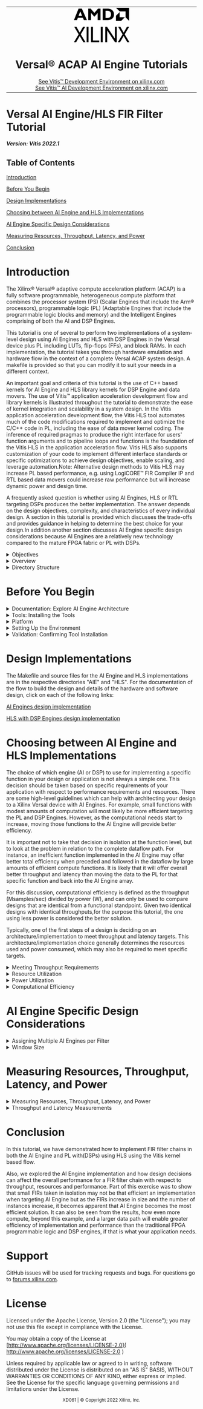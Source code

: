 ﻿<table class="sphinxhide" width="100%">
 <tr width="100%">
    <td align="center"><img src="https://raw.githubusercontent.com/Xilinx/Image-Collateral/main/xilinx-logo.png" width="30%"/><h1>Versal® ACAP AI Engine Tutorials</h1>
    <a href="https://www.xilinx.com/products/design-tools/vitis.html">See Vitis™ Development Environment on xilinx.com</br></a>
    <a href="https://www.xilinx.com/products/design-tools/vitis/vitis-ai.html">See Vitis™ AI Development Environment on xilinx.com</a>
    </td>
 </tr>
</table>

# Versal AI Engine/HLS FIR Filter Tutorial

***Version: Vitis 2022.1***

## Table of Contents
[Introduction](#introduction)

[Before You Begin](#before-you-begin)

[Design Implementations](#design-implementations)

[Choosing between AI Engine and HLS Implementations](#Choosing-between-AI-Engine-and-HLS-Implementations)

[AI Engine Specific Design Considerations](#ai-engine-specific-design-considerations)

[Measuring Resources, Throughput, Latency, and Power](#measuring-resources-throughput-latency-and-power)

[Conclusion](#Conclusion)

# Introduction

The Xilinx® Versal® adaptive compute acceleration platform (ACAP) is a fully software programmable, heterogeneous compute platform that combines the processor system (PS) (Scalar Engines that include the Arm® processors), programmable logic (PL) (Adaptable Engines that include the programmable logic blocks and memory) and the Intelligent Engines comprising of both the AI and DSP Engines.

This tutorial is one of several to perform two implementations of a system-level design using AI Engines and HLS with DSP Engines in the Versal device plus PL including LUTs, flip-flops (FFs), and block RAMs. In each implementation, the tutorial takes you through hardware emulation and hardware flow in the context of a complete Versal ACAP system design. A makefile is provided so that you can modify it to suit your needs in a different context.

An important goal and criteria of this tutorial is the use of C++ based kernels for AI Engine and HLS library kernels for DSP Engine and data movers. The use of Vitis™ application acceleration development flow and library kernels is illustrated throughout the tutorial to demonstrate the ease of kernel integration and scalability in a system design. In the Vitis application acceleration development flow, the Vitis HLS tool automates much of the code modifications required to implement and optimize the C/C++ code in PL, including the ease of data mover kernel coding. The inference of required pragmas to produce the right interface for users' function arguments and to pipeline loops and functions is the foundation of the Vitis HLS in the application acceleration flow. Vitis HLS also supports customization of your code to implement different interface standards or specific optimizations to achieve design objectives, enable scaling, and leverage automation.Note: Alternative design methods to Vitis HLS may increase PL based performance, e.g. using LogiCORE™ FIR Compiler IP and RTL based data movers could increase raw performance but will increase dynamic power and design time. 

A frequently asked question is whether using AI Engines, HLS or RTL targeting DSPs produces the better implementation. The answer depends on the design objectives, complexity, and characteristics of every individual design. A section in this tutorial is provided which discusses the trade-offs and provides  guidance in helping to determine the best choice for your design.In addition another section discusses AI Engine specific design considerations because AI Engines are a relatively new technology compared to the mature FPGA fabric or PL with DSPs.

<details>
<summary>Objectives</summary>

## Objectives
After completing the tutorial, you should be able to:
* Develop a system level design (FIR filter in this case) by identifying the algorithm and deploying the same algorithm on AI Engine and DSP Engines using Vitis HLS.
* Build a complete system design by going through the various steps in the Vitis unified software platform flow, including creating the AI Engine adaptive data flow (ADF) API graph, compiling the A72 host application, and compiling PL kernels, using the Vitis compiler (`v++`) to link the AI Engine and HLS kernels with the platform, and packaging the design. You will also be able to run the design through the hardware emulation and hardware flow in a mixed System C/RTL cycle-accurate/QEMU-based simulator
* Develop a consistent harness to have the data mover kernels maintain a similar interface with AI Engine/HLS kernels (with AXI4-stream) and DDR memory (memory-mapped AXI4)
* Develop an understanding of graph control APIs to enable run-time updates using the run-time parameter (RTP) interface for the AI Engine implementation and HLS APIs for controlling HLS/PL kernels
* Develop an understanding of the various factors that influence the performance, resources, latency, and power of AI Engine and HLS using DSP implementations, so that an informed choice can be made between the two implementations.

</details>

<details>
<summary>Overview</summary>

## Overview
This tutorial implements a FIR filter chain, one implementation targeted at AI Engines and another targeted at DSP Engines using Vitis HLS.

FIR filters provide a large design space to explore. For the purposes of this tutorial, the following parameters are held fixed/constant:
* Data Type: cint16
* Coefficient type: int16
* Symmetric FIR
* Fixed (i.e., non-reloadable) coefficients

The number of filter taps in the filters and the number of cascaded filters in the chain can be specified as parameters in the build process. Each filter in the chain consists of an identical number of taps with identical coefficients. While this is not necessarily a realistic design situation, it provides a simple means for generating, scaling and managing the filter chain. One further simplification is the use of a triangular window for the filter coefficients, allowing the taps to be generated simply through linear interpolation. (See https://www.recordingblogs.com/wiki/triangular-window or https://en.wikipedia.org/wiki/Window_function#Triangular_window)

The same filter chain is deployed in the two implementations using AI and DSP Engines. The design will compile through `v++`, and create a Petalinux-based platform via a script as well as generate the PDI and host application.

The makefile based  build process can be directed to build different length chains with a specified number of taps. A similar set of harnesses are developed and maintained between the two implementations to store input/output vectors in DDR memory and use the data mover kernels to move data to and from AI Engine and HLS FIR kernels. In both cases, XRT running A-72 controls data flow in compute and data mover kernels (graph control APIs control AI Engine kernels and HLS APIs control HLS/PL kernels).

</details>

<details>
  <summary>Directory Structure</summary>

## Directory Structure
```
filter_AIEvsHLS
|__sample_env_setup.sh......contains sample template for setting up the environment for running the designs
|__AIE......................contains AI Engine implementation
|    |Makefile....................with recipes for each step of the design compilation
|    |images......................contains images used for AI Engine Design documentation
|    |description.json............required for XOAH
|    |build.......................created while execution and contains subfolders from design build
|    |design......................contains source and include files
|    |       |aie_src....................contains all the aie source files
|    |       |pl_src.....................contains all the data mover source files
|    |       |host_app_src...............contains host application source files
|    |       |system_configs.............contains all system configuration files
|    |       |profiling_configs..........contains xrt.ini file
|    |       |hw_emu_files...............contains hw_emu launch script
|__HLS......................contains HLS implementation targeting PL and DSP Engines
|    |Makefile....................with recipes for each step of the design compilation
|    |images......................contains images used for DSP Design documentation
|    |description.json............required for XOAH
|    |build.......................created while execution and contains subfolders from design build
|    |design......................contains source and include files
|    |       |pl_src.....................contains all the fir and data mover source files
|    |       |host_app_src...............contains host application source files
|    |       |system_configs.............contains all system configuration files
|    |       |profiling_configs..........contains xrt.ini file
|    |       |directives.................contains directives for various vitis compilation stages like hls.pre_tcl etc.
|    |       |hw_emu_files...............contains hw_emu launch script
```

</details>

# Before You Begin

<details>
<summary>Documentation: Explore AI Engine Architecture</summary>

## *Documentation*: Explore AI Engine Architecture

* [AI Engine Development Design Process](https://www.xilinx.com/support/documentation-navigation/design-process/ai-engine-development.html)

* [AM009 AI Engine Architecture Manual](https://www.xilinx.com/support/documentation/architecture-manuals/am009-versal-ai-engine.pdf)

* [Versal ACAP AI Engines for Dummies](https://forums.xilinx.com/t5/Design-and-Debug-Techniques-Blog/Versal-ACAP-AI-Engines-for-Dummies/ba-p/1132493)

</details>

<details>

<summary>Tools: Installing the Tools</summary>

## *Tools*: Installing the Tools

Tools Documentation:

* [Versal AI Engines Secure Site](https://www.xilinx.com/member/forms/registration/versal_ai_engines.html#documentation)

* [AI Engine Documentation](https://docs.xilinx.com/search/all?filters=Document_ID~%2522UG1076%2522_%2522UG1079%2522&content-lang=en-US)

To build and run the FIR filter tutorial (AI Engine and DSP implementations), you will need the following tools downloaded/installed:

* [DSP Library (DSPLib) Documentation](https://xilinx.github.io/Vitis_Libraries/dsp/2022.1/index.html)

* Download and set up the [VCK190 Vitis Platform for 2022.1](https://www.xilinx.com/support/download/index.html/content/xilinx/en/downloadNav/embedded-platforms.html#docs)

* Follow the instructions in [Installing Xilinx Runtime and Platforms](https://docs.xilinx.com/r/en-US/ug1393-vitis-application-acceleration/Installing-Xilinx-Runtime-and-Platforms) (XRT)

* Download [xilinx-versal-common-v2022.1](https://www.xilinx.com/support/download/index.html/content/xilinx/en/downloadNav/embedded-platforms.html#docs)

* [DSP Library (DSPLIB) Documentation](https://xilinx.github.io/Vitis_Libraries/dsp/2022.1/index.html)

</details>

<details>
<summary>Platform</summary>

## Platform

Before beginning the tutorial, make sure you have read and followed the [Vitis Software Platform Release Notes (v2022.1)](https://docs.xilinx.com/r/en-US/ug1393-vitis-application-acceleration/Vitis-Software-Platform-Release-Notes) for setting up software and installing the VCK190 base platform.

This tutorial targets the [VCK190 production board](https://www.xilinx.com/products/boards-and-kits/vck190.html). If you have already purchased this board, download the necessary files from the Xilinx Website and ensure you have the correct licenses installed. If you do not have a board and the required license, contact your Xilinx sales contact.

</details>

<details>
<summary>Setting Up the Environment</summary>
 
## Environment: Setting Up the Shell Environment

When the elements of the Vitis software platform are installed, create a shell environment script, `sample_env_setup.sh`, using the template given as `sample_env_setup.sh`. Set the environment variables to your system specific paths.

```bash
source sample_env_setup.sh
``` 

The script sets up the environment variables and sources scripts explained below:
1. Unset the previous library paths with `unset LD_LIBRARY_PATH` command.
2. Set up your platform by running the `xilinx-versal-common-v2022.1/environment-setup-cortexa72-cortexa53-xilinx-linux` script as provided in the platform download. This script sets up the `SDKTARGETSYSROOT` and `CXX` variables. If the script is not present, you **must** run the `xilinx-versal-common-v2022.1/sdk.sh` FIRST.
3. Set up your `XLNX_VERSAL` to point to the `xilinx-versal-common-v2022.1` directory.
4. Set up your `PLATFORM_REPO_PATHS` environment variable based upon where you downloaded the xilinx_vck190_base_202210_1 platform.
5. Set up your `DSPLIB_VITIS`  environment variable based upon where you downloaded the Vitis DSP Library
6. Set up Vitis: ```bash source <XILNX-TOOLS-LOCATION>/Vitis/<TOOLS-BUILD>/settings64.sh```

</details>

<details>
<summary>Validation: Confirming Tool Installation</summary>

## Validation: Confirming Tool Installation
```bash
which vitis
which aiecompiler
```

Confirm that you have the VCK190 production base platform.
```bash
platforminfo --list | grep -m 1 -A 9 vck190_base
```
Output of the previous command should be as follows:
```bash
"baseName": "xilinx_vck190_base_202210_1",
            "version": "1.0",
            "type": "sdsoc",
            "dataCenter": "false",
            "embedded": "true",
            "externalHost": "false",
            "serverManaged": "false",
            "platformState": "pre_synth",
            "usesPR": "false",
```

</details>

# Design Implementations
The Makefile and source files for the AI Engine and HLS implementations are in the respective directories "AIE" and "HLS". For the documentation of the flow to build the design and details of the hardware and software design, click on each of the following links:

[AI Engines design implementation](AIE)

[HLS with DSP Engines design implementation](HLS)


# Choosing between AI Engine and HLS Implementations
The choice of which engine (AI or DSP) to use for implementing a specific function in your design or application is not always a simple one. This decision should be taken based on specific requirements of your application with respect to performance requirements and resources. There are some high-level guidelines which can help with architecting your design to a Xilinx Versal device with AI Engines. For example, small functions with modest amounts of computation will most likely be more efficient targeting the PL and DSP Engines. However, as the computational needs start to increase, moving those functions to the AI Engine will provide better efficiency.

It is important not to take that decision in isolation at the function level, but to look at the problem in relation to the complete dataflow path. For instance, an inefficient function implemented in the AI Engine may offer better total efficiency when preceded and followed in the dataflow by large amounts of efficient compute functions. It is likely that it will offer overall better throughput and latency than moving the data to the PL for that specific function and back into the AI Engine array.

For this discussion, computational efficiency is defined as the throughput (Msamples/sec) divided by power (W), and can only be used to compare designs that are identical from a functional standpoint. Given two identical designs with identical throughputs,for the purpose this tutorial, the one using less power is considered the better solution.

Typically, one of the first steps of a design is deciding on an architecture/implementation to meet throughput and latency targets. This architecture/implementation choice generally determines the resources used and power consumed, which may also be required to meet specific targets.

<details>
<summary>Meeting Throughput Requirements</summary>

## Meeting Throughput Requirements

For DSP based design, the designer begins with an estimate of the system clock rate that the PL is capable of, and divides that by the desired filter throughput to determine how many clock cycles can be used to process a sample. By feeding this number into the FIR Compiler, the FIR is constructed with the minimum resources required to implement the design; the higher the clock cycles per sample, the fewer resources used.

For AI Engine based designs, a FIR kernel running on the AI Engine is executing its code at the AI Engine clock rate (which 1 GHz for the platform used). The maximum throughput of various filter configuration has been benchmarked and can be found on the [Vitis DSP Library Benchmark/QoR page](https://xilinx.github.io/Vitis_Libraries/dsp/2022.1/user_guide/L2/benchmark.html).

For the filter sizes selected in this tutorial, the following AI Engine throughputs were obtained:

| Taps | Throughput     |
|------|----------------|
|   15 | 1165.01 MSPS(*)|
|   64 | 323.497 MSPS   |
|  129 | 207.621 MSPS   |
|  240 | 130.269 MSPS   |

(*)Note: This result is I/O bound.

The previous table shows the achieved throughput using one AI Engine per FIR. It is possible within the AI Engine array architecture to cascade partial products between neighboring AI Engine tiles and this can help improve overall throughput for a function at the expense of additional resources being used. This is no different to traditional FPGA design in the PL. See [Assigning Multiple AI Engines per Filter](#assigning-multiple-ai-engines-per-filter).

</details>

<details>
<summary>Resource Utilization</summary>

## Resource Utilization

The AI Engine can reduce the overall requirement on the PL and DSPs in a design with a lot of vectorizable compute. For example, the following shows the required resources for the same 64-Tap FIR filter implemented in both AI Engine and PL with DSPs:

| Impl | Filters | Taps | Param        | Throughput  | LUTS  | Flops | DSP   | AIE   |
|------|---------|------|--------------|-------------|-------|-------|-------|-------|
| AIE  |     1   |   64 | win=256      | 323.49 MSPS |   210 |   586 |     0 |     1 |
| HLS  |     1   |   64 | ck_per_sam=1 | 496.82 MSPS |  1935 |  5705 |    64 |     0 |
| AIE  |    10   |   64 | win=256      | 284.08 MSPS |   211 |   586 |     0 |    10 |
| HLS  |    10   |   64 | ck_per_sam=1 | 474.57 MSPS | 11122 | 45860 |   640 |     0 |
| AIE  |     1   |  240 | win=256      | 130.26 MSPS |   208 |   586 |     0 |     1 |
| HLS  |     1   |  240 | ck_per_sam=4 | 124.80 MSPS |  2474 |  7336 |    60 |     0 |
| AIE  |    10   |  240 | win=256      | 114.40 MSPS |   210 |   586 |     0 |    10 |
| HLS  |    10   |  240 | ck_per_sam=4 | 123.24 MSPS | 16270 | 62212 |   600 |     0 |

It is clear that the AI Engine implementation offers significant savings of PL resources, especially as the design size increases.

(*)Note: For the 240 tap FIR filter, the DSP version is processing one sample every four clock cycles. This reduces the throughput, but also proportionately reduces the logic and power. If ck_per_sam were to be set to one, it would provide four times the resources, but it would also utilize four times the resources and power, leading to an infeasible design from a resources point of view. In any design, targeting any architecture or technology, trade-offs exist and need to be understood to get the most efficient solution for your requirements.

</details>

<details>
<summary>Power Utilization</summary>

## Power Utilization
In general, smaller designs are more power efficient in the PL than in AI Engines, but the advantage switches over to AI Engines as the design becomes larger.

This can be seen in the following dynamic power graph for 240-tap FIR chains with 1, 5, and 10 FIR filters connected sequentially. In the case of the HLS or DSP implementation, the power slope is a straight line which would go through the origin. For the AI Engine implementation, a single filter starts off with a much higher dynamic power, but the slope is shallower, so in a 5 filter chain, the power is similar  the HLS implementation, and the advantage starts to move towards the AI Engine implementations, and then at ten FIR filters in the chain, the power of the AI Engine implementation is using ~1 Watt less than that of the HLS and DSP based FIR filter chain.
![Image of 240 Tap FIR filter dynamic power](images/fir_graph_240tap_power.png)

(*)Note: DSP Refers to the HLS Implementation.

</details>

<details>
<summary>Computational Efficiency</summary>

## Computational Efficiency
Computational efficiency is a very common and important metric for comparing two designs. It is calculated by dividing the throughput by the power consumed (MegaSamples/Watt). For a given design, the one with a higher number is more efficient in its use of power to perform the computations.  In the following graph computational efficiency is plotted for a 240-tap FIR filter chain with 1, 5, and 10 filters. For this graph the slope is not relevant, but whether for a given chain, the efficiency of a design is better or worse than the other implementation. Here we can see that the computation efficiency is better for a one DSP implementation of a single FIR filter , but the AI Engine implementation efficiency is better as the number of filters in a chain increases.

![Image of 240 Tap FIR computational efficiency](images/fir_graph_240tap_efficiency.png)

(*)Note: DSP Refers to the HLS Implementation.

</details>

# AI Engine Specific Design Considerations

<details>
<summary>Assigning Multiple AI Engines per Filter</summary>

## Assigning Multiple AI Engines per Filter
For a HLS implementation, specifying the number of clocks per sample establishes the throughput and is the primary factor in determining how many resources are required, and the relationship is quite linear.

For the AI Engine DSPLib FIR filter kernels, the kernels provide a parameter called cascade length (CASC_LEN), which can be used to assign multiple AI Engines to a particular filter kernel. This results in increased throughput, but the relationship is not linear. The following graphs show the results for a single 129 tap FIR filter, with CASC_LENs of 1,2, and 4.
![Image of 129 Tap FIR filter metrics - Throughput vs Casc Length](images/fir_graph_129tap_throughput_vs_casc_len.png)
![Image of 129 Tap FIR filter metrics - Power vs Casc Length](images/fir_graph_129tap_power_vs_casc_len.png)
![Image of 129 Tap FIR filter metrics - Computational Efficiency vs Casc Length](images/fir_graph_129tap_computational_efficiency_vs_casc_len.png)

As can be seen, going from CASC_LEN =1 to CASC_LEN=2 produces a significant improvement in performance. Going from CASC_LEN=2 to CASC_LEN=4 increases performance even further, but offers diminishing returns. Given that power increases with increasing AI Engines, the resulting computation efficiency chart shows that adding more AI Engines can potentially decrease computational efficiency as seem in this case.

However, some application may need every bit of throughput performance available and are not power constrained, others may see the two cascade option as optimal as it gives the best performance while maintaining the design within the power constraints. All decisions should be made with the complete application and its requirements in mind.

The following table provides some additional information on data on throughput for various filter sizes implemented on the AI Engines using different cascade lengths:

| Filters | Taps | Throughput (CASC_LEN=1) | Throughput (CASC_LEN=2) | Throughput (CASC_LEN=4) |
|---------|------|-------------------------|-------------------------|-------------------------|
|     1   |   15 | 1165.01 MSPS(*)         | Too small to cascade    | Too small to cascade    |
|     1   |   64 | 323.497 MSPS            | 343.1 MSPS              | 441.7 MSPS              |
|     1   |  129 | 207.621 MSPS            | 259.8 MSPS              | 330.2 MSPS              |
|     1   |  240 | 130.269 MSPS            | 185.4 MSPS              | 248.5 MSPS              |

(*)Note: this result is I/O bound.

</details>

<details>
<summary>Window Size</summary>

## Window Size
The AI Engine processes data in bursts and these data bursts are transferred between AI Engines utilizing ping-pong buffers. The data from one engine is written into one of the two buffers and when it is filled, the buffers are swapped and the data read out by the downstream engine. The size of these data bursts is referred to as the window size, and establishing the optimum window size is a balancing act between throughput and latency. Larger window sizes provide higher throughput because there the burst overhead is less of an influence on the performance. However, latency increases proportionately to the window size.

Thus, the window size should be chosen to be just large enough such that the desired throughput target is met.

The following is data for the AI Engine with one 64-tap FIR filter example for various window sizes:

| Impl | Filters | Taps | Window Size | Latency  | Execution Time  | Throughput   |
|------|---------|------|-------------|----------|-----------------|--------------|
| AIE  |     1   |   64 |       64    | 0.353 us | 64.963 us       | 252.205 MSPS |
| AIE  |     1   |   64 |      256    | 1.020 us | 50.647 us       | 323.497 MSPS |
| AIE  |     1   |   64 |     1024    | 3.783 us | 48.273 us       | 339.400 MSPS |
| AIE  |     1   |   64 |     2048    | 7.453 us | 49.330 us       | 332.130 MSPS |

If, for example, our throughput requirements were 250 MSPS, a window size of 256 would satisfy that performance requirement with the least amount of latency.

</details>

# Measuring Resources, Throughput, Latency, and Power

<details>
<summary>Measuring Resources, Throughput, Latency, and Power</summary>

## Resource and Power Utilization
The power and resource utilization information can be found in the report_dir directory, with the file name: fir_[aie|dsp]_<number_of_fir_filters>firs_<number_of_filter_taps>taps_utilization.txt

Or, if you wish to extract this information from the design yourself, open the project in Vivado tools:

`build/fir_aie_$(N_FIR_FILTERS)firs_$(N_FIR_TAPS)taps/[hw|hw_emu]/_x/link/vivado/vpl/prj/prj.xpr`

Open the implemented design and select **Report Utilization**. For AI Engine utilization and power, use Xilinx Power Estimator (XPE).

The utilization and power observations are shown in the following table.

### AIE
|Filters|Taps| AI Engine Cores | Vector Load | Number Of Active Memory Banks | Memory R/W Rate | AI Engine Tiles | Interconnect Load | Power   | Performance (MSPS/Watt) |
|-------|----|-----------------|-------------|-------------------------------|-----------------|-----------------|-------------------|---------|-------------------------|
|     1 | 15 |        1        |     11%     |              14               |        2%       |        2        |         4%        | 701 mW  |         1661.94         |
|     1 | 64 |        1        |     43%     |              14               |       11%       |        2        |         4%        | 770 mW  |         420.125         |
|     1 |129 |        1        |     71%     |              14               |       15%       |        2        |         4%        | 818 mW  |          253.81         |
|     1 |240 |        1        |     80%     |              14               |       16%       |        2        |         4%        | 834 mW  |          156.198        |
|    10 | 15 |       10        |     11%     |             104               |        1%       |       20        |         4%        |1473 mW  |          714.531        |
|    10 | 64 |       10        |     31%     |             104               |        9%       |       20        |         4%        |1917 mW  |          148.19         |
|    10 |129 |       10        |     47%     |             104               |       13%       |       19        |         3%        |2180 mW  |          83.627         |
|    10 |240 |       10        |     52%     |             104               |       14%       |       19        |         3%        |2263 mW  |           50.552        |

### HLS
|Filters|Taps| LUTs  | FF (Regs) | DSPs | Dynamic Power | Performance (MSPS/Watt) |
|-------|----|-------|-----------|------|---------------|-------------------------|
|     1 | 15 |  1294 |    2515   |  16  |     160 mW    |         3114.43         |
|     1 | 64 |  1935 |    5705   |  64  |     390 mW    |         1273.91         |
|     1 |129 |  1943 |    4873   |  34  |     320 mW    |         390.16          |
|     1 |240 |  2474 |    7336   |  60  |     500 mW    |         249.61          |
|    10 | 15 |  4454 |   13644   | 160  |    1102 mW    |         442.97          |
|    10 | 64 | 11122 |   45860   | 640  |    3357 mW    |         141.37          |
|    10 |129 | 10774 |   37176   | 340  |    2619 mW    |         47.24           |
|    10 |240 | 16270 |   62212   | 600  |    4366 mW    |         28.23           |

### Power from XPE vs HW

**AIE**
|Filters|Taps| xpe Load(in A) | HW Load(in A) |
|-------|----|----------------|---------------|
|    10 | 64 |      3.281     |    3.146      |
|    10 |240 |      3.286     |    3.858      |

**HLS**
|Filters|Taps| xpe Load(in A) | HW Load(in A) |
|-------|----|----------------|---------------|
|    10 | 64 |      4.769     |    4.505      |
|    10 |240 |      6.025     |    5.199      |

</details>

<details>
<summary>Throughput and Latency Measurements</summary>

## Throughput and Latency Measurements
To maintain consistency between the AI Engine and DSP implementation, the same flow to measure throughput is used to run the design in hardware and capture trace data in run time. Refer to the [Vitis Unified Software Development Platform documentation](https://docs.xilinx.com/v/u/en-US/ug1416-vitis-documentation) for more information.
To setup the flow to measure throughput, refer to the section "Run on Hardware" in the AI Engine and HLS implementation documentation, and run the application.

After the application has been run, three files will be created:
* device_trace_0.csv
* hal_host_trace.csv
* xclbin.run_summary
Transfer the .csv and _summary files back to the run_dir directory, for example:
```
Scp -r *.csv *_summary <user>@10.10.71.101:<path>
```
Then run vitis_analyzer, open the `xclbin.run_summary_file`, and select `Timeline Trace`:

A trace of the AI Engine implementation with N_FIR_FILTERS=5 and N_FIR_TAPS=64 is shown in the following figure:
![Image of FIR filter AI Engine implementation 5 Filters 64 Taps Trace](images/fir_aie_5firs_64taps_trace.png)

To measure throughput, the cursors are lined up with the start and end of the read (S2MM) stream (cursor times with ns resolution can be obtained by zooming in further):
```
Data Transfer Interval = 16.196 us

Throughput = Samples /(Data Transfer Interval)
          = (512 x 8 Samples) / 16.196 us
          = 252.901 Msamples / sec
```

To measure latency, the measurement is made from the start of the write (MM2S) stream to the start of the read (S2MM) stream:
```
Latency = 1.264 us
```

</details>

# Conclusion

In this tutorial, we have demonstrated how to implement FIR filter chains in both the AI Engine and PL with(DSPs) using HLS using the Vitis kernel based flow.

Also, we explored the AI Engine implementation and how design decisions can affect the overall performance for a FIR filter chain with respect to throughput, resources and performance. Part of this exercise was to show that small FIRs taken in isolation may not be that efficient an implementation when targeting AI Engine but as the FIRs increase in size and the number of instances increase, it becomes apparent that AI Engine becomes the most efficient solution. It can also be seen from the results, how even more compute, beyond this example, and a larger data path will enable greater efficiency of implementation and performance than the traditional FPGA programmable logic and DSP engines, if that is what your application needs.


# Support

GitHub issues will be used for tracking requests and bugs. For questions go to [forums.xilinx.com](http://forums.xilinx.com/).

# License

Licensed under the Apache License, Version 2.0 (the "License"); you may not use this file except in compliance with the License.

You may obtain a copy of the License at [http://www.apache.org/licenses/LICENSE-2.0]( http://www.apache.org/licenses/LICENSE-2.0 )

Unless required by applicable law or agreed to in writing, software distributed under the License is distributed on an "AS IS" BASIS, WITHOUT WARRANTIES OR CONDITIONS OF ANY KIND, either express or implied. See the License for the specific language governing permissions and limitations under the License.

<p align="center"><sup>XD061 | &copy; Copyright 2022 Xilinx, Inc.</sup></p>
